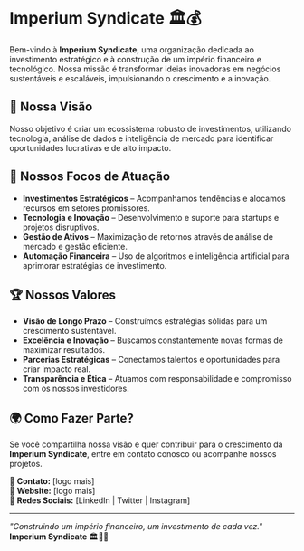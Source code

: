 # Imperium Syndicate 🏛️💰

Bem-vindo à **Imperium Syndicate**, uma organização dedicada ao investimento estratégico e à construção de um império financeiro e tecnológico. Nossa missão é transformar ideias inovadoras em negócios sustentáveis e escaláveis, impulsionando o crescimento e a inovação.

## 🚀 Nossa Visão
Nosso objetivo é criar um ecossistema robusto de investimentos, utilizando tecnologia, análise de dados e inteligência de mercado para identificar oportunidades lucrativas e de alto impacto.

## 💼 Nossos Focos de Atuação
- **Investimentos Estratégicos** – Acompanhamos tendências e alocamos recursos em setores promissores.  
- **Tecnologia e Inovação** – Desenvolvimento e suporte para startups e projetos disruptivos.  
- **Gestão de Ativos** – Maximização de retornos através de análise de mercado e gestão eficiente.  
- **Automação Financeira** – Uso de algoritmos e inteligência artificial para aprimorar estratégias de investimento.  

## 🏆 Nossos Valores
- **Visão de Longo Prazo** – Construímos estratégias sólidas para um crescimento sustentável.  
- **Excelência e Inovação** – Buscamos constantemente novas formas de maximizar resultados.  
- **Parcerias Estratégicas** – Conectamos talentos e oportunidades para criar impacto real.  
- **Transparência e Ética** – Atuamos com responsabilidade e compromisso com os nossos investidores.  

## 🌍 Como Fazer Parte?
Se você compartilha nossa visão e quer contribuir para o crescimento da **Imperium Syndicate**, entre em contato conosco ou acompanhe nossos projetos.

📩 **Contato:** [logo mais]  
🔗 **Website:** [logo mais]  
📡 **Redes Sociais:** [LinkedIn | Twitter | Instagram]

---

_"Construindo um império financeiro, um investimento de cada vez."_  
**Imperium Syndicate** 🏛️💼🚀
